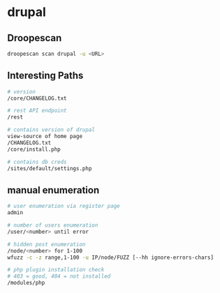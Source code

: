 # drupal

## Droopescan

```bash
droopescan scan drupal -u <URL>
```

## Interesting Paths

```bash
# version
/core/CHANGELOG.txt

# rest API endpoint
/rest

# contains version of drupal
view-source of home page
/CHANGELOG.txt
/core/install.php

# contains db creds
/sites/default/settings.php
```

## manual enumeration

```bash
# user enumeration via register page
admin

# number of users enumeration
/user/<number> until error

# hidden post enumeration 
/node/<number> for 1-100
wfuzz -c -z range,1-100 -u IP/node/FUZZ [--hh ignore-errors-chars]

# php plugin installation check
# 403 = good, 404 = not installed
/modules/php
```
